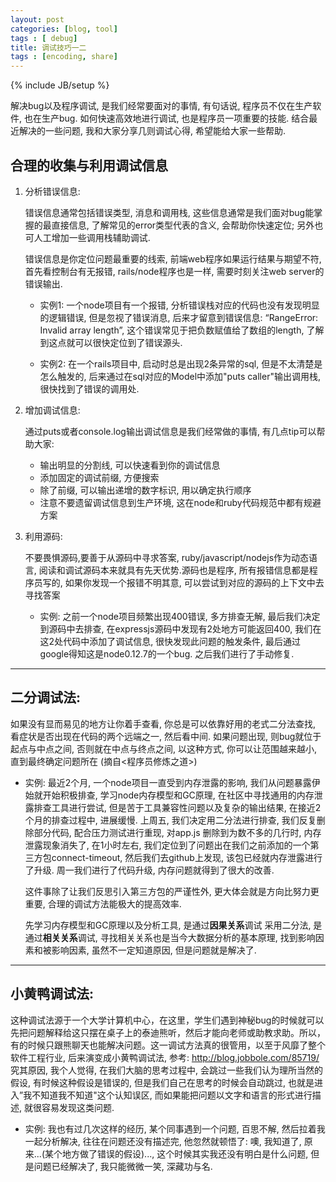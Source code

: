 ```yaml
---
layout: post
categories: [blog, tool]
tags : [ debug]
title: 调试技巧一二
tags : [encoding, share]
---
```

{% include JB/setup %}


解决bug以及程序调试, 是我们经常要面对的事情, 有句话说, 程序员不仅在生产软件, 也在生产bug. 如何快速高效地进行调试, 也是程序员一项重要的技能.
结合最近解决的一些问题, 我和大家分享几则调试心得, 希望能给大家一些帮助.


## 合理的收集与利用调试信息

1. 分析错误信息:

   错误信息通常包括错误类型, 消息和调用栈, 这些信息通常是我们面对bug能掌握的最直接信息, 了解常见的error类型代表的含义, 会帮助你快速定位; 另外也可人工增加一些调用栈辅助调试.

   错误信息是你定位问题最重要的线索, 前端web程序如果运行结果与期望不符, 首先看控制台有无报错, rails/node程序也是一样, 需要时刻关注web server的错误输出.

   * 实例1: 一个node项目有一个报错, 分析错误栈对应的代码也没有发现明显的逻辑错误, 但是忽视了错误消息, 后来才留意到错误信息: “RangeError: Invalid array length”, 这个错误常见于把负数赋值给了数组的length, 了解到这点就可以很快定位到了错误源头.

   * 实例2: 在一个rails项目中, 启动时总是出现2条异常的sql, 但是不太清楚是怎么触发的, 后来通过在sql对应的Model中添加"puts caller"输出调用栈, 很快找到了错误的调用处.

2. 增加调试信息:

   通过puts或者console.log输出调试信息是我们经常做的事情, 有几点tip可以帮助大家:

   * 输出明显的分割线, 可以快速看到你的调试信息
   * 添加固定的调试前缀, 方便搜索
   * 除了前缀, 可以输出递增的数字标识, 用以确定执行顺序
   * 注意不要遗留调试信息到生产环境, 这在node和ruby代码规范中都有规避方案

3. 利用源码:

   不要畏惧源码,要善于从源码中寻求答案, ruby/javascript/nodejs作为动态语言, 阅读和调试源码本来就具有先天优势.源码也是程序, 所有报错信息都是程序员写的, 如果你发现一个报错不明其意, 可以尝试到对应的源码的上下文中去寻找答案

   * 实例: 之前一个node项目频繁出现400错误, 多方排查无解, 最后我们决定到源码中去排查, 在expressjs源码中发现有2处地方可能返回400, 我们在这2处代码中添加了调试信息, 很快发现此问题的触发条件, 最后通过google得知这是node0.12.7的一个bug. 之后我们进行了手动修复.

---

## 二分调试法:

如果没有显而易见的地方让你着手查看, 你总是可以依靠好用的老式二分法查找, 看症状是否出现在代码的两个远端之一, 然后看中间. 如果问题出现, 则bug就位于起点与中点之间, 否则就在中点与终点之间, 以这种方式, 你可以让范围越来越小, 直到最终确定问题所在 (摘自<程序员修炼之道>)

* 实例: 最近2个月, 一个node项目一直受到内存泄露的影响, 我们从问题暴露伊始就开始积极排查, 学习node内存模型和GC原理, 在社区中寻找通用的内存泄露排查工具进行尝试, 但是苦于工具兼容性问题以及复杂的输出结果, 在接近2个月的排查过程中, 进展缓慢.
上周五, 我们决定用二分法进行排查, 我们反复删除部分代码, 配合压力测试进行重现, 对app.js 删除到为数不多的几行时, 内存泄露现象消失了, 在1小时左右, 我们定位到了问题出在我们之前添加的一个第三方包connect-timeout, 然后我们去github上发现, 该包已经就内存泄露进行了升级. 周一我们进行了代码升级, 内存问题就得到了很大的改善.

  这件事除了让我们反思引入第三方包的严谨性外, 更大体会就是方向比努力更重要, 合理的调试方法能极大的提高效率.

  先学习内存模型和GC原理以及分析工具, 是通过**因果关系**调试
采用二分法, 是通过**相关关系**调试, 寻找相关关系也是当今大数据分析的基本原理, 找到影响因素和被影响因素, 虽然不一定知道原因, 但是问题就是解决了.

---

## 小黄鸭调试法:

这种调试法源于一个大学计算机中心，在这里，学生们遇到神秘bug的时候就可以先把问题解释给这只摆在桌子上的泰迪熊听，然后才能向老师或助教求助。所以，有的时候只跟熊聊天也能解决问题。这一调试方法真的很管用，以至于风靡了整个软件工程行业, 后来演变成小黄鸭调试法, 参考: http://blog.jobbole.com/85719/
究其原因, 我个人觉得, 在我们大脑的思考过程中, 会跳过一些我们认为理所当然的假设, 有时候这种假设是错误的, 但是我们自己在思考的时候会自动跳过, 也就是进入”我不知道我不知道"这个认知误区, 而如果能把问题以文字和语言的形式进行描述, 就很容易发现这类问题.

* 实例: 我也有过几次这样的经历, 某个同事遇到一个问题, 百思不解, 然后拉着我一起分析解决, 往往在问题还没有描述完, 他忽然就顿悟了: 噢, 我知道了, 原来...(某个地方做了错误的假设)..., 这个时候其实我还没有明白是什么问题, 但是问题已经解决了, 我只能微微一笑, 深藏功与名.
